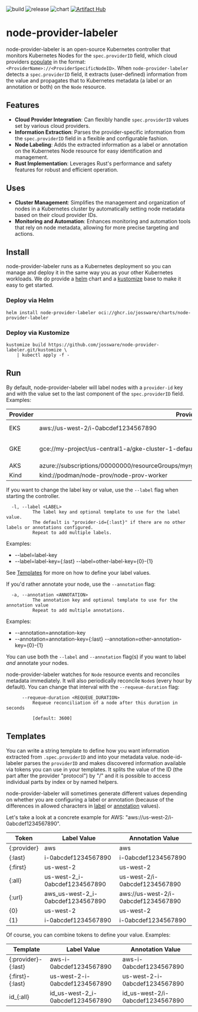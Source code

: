 ![build](https://github.com/jossware/node-provider-labeler/actions/workflows/build.yaml/badge.svg)  ![release](https://github.com/jossware/node-provider-labeler/actions/workflows/release.yaml/badge.svg)  ![chart](https://github.com/jossware/node-provider-labeler/actions/workflows/chart.yaml/badge.svg)
[![Artifact Hub](https://img.shields.io/endpoint?url=https://artifacthub.io/badge/repository/node-provider-labeler)](https://artifacthub.io/packages/search?repo=node-provider-labeler)

# node-provider-labeler

node-provider-labeler is an open-source Kubernetes controller that monitors
Kubernetes Nodes for the `spec.providerID` field, which cloud providers
[populate](https://kubernetes.io/docs/reference/kubernetes-api/cluster-resources/node-v1/#NodeSpec)
in the format: `<ProviderName>://<ProviderSpecificNodeID>`. When
`node-provider-labeler` detects a `spec.providerID` field, it extracts
(user-defined) information from the value and propagates that to Kubernetes
metadata (a label or an annotation or both) on the `Node` resource.

## Features

- **Cloud Provider Integration**: Can flexibly handle `spec.providerID` values
  set by various cloud providers.
- **Information Extraction**: Parses the provider-specific information from the
  `spec.providerID` field in a flexible and configurable fashion.
- **Node Labeling**: Adds the extracted information as a label or annotation on
  the Kubernetes Node resource for easy identification and management.
- **Rust Implementation**: Leverages Rust's performance and safety features for
  robust and efficient operation.

## Uses

- **Cluster Management**: Simplifies the management and organization of nodes in
  a Kubernetes cluster by automatically setting node metadata based on their
  cloud provider IDs.
- **Monitoring and Automation**: Enhances monitoring and automation tools that
  rely on node metadata, allowing for more precise targeting and actions.

## Install

node-provider-labeler runs as a Kubernetes deployment so you can manage and
deploy it in the same way you as your other Kubernetes workloads. We do provide
a [helm](https://helm.sh/) chart and a [kustomize](https://kustomize.io/) base
to make it easy to get started.

### Deploy via Helm

``` shell
helm install node-provider-labeler oci://ghcr.io/jossware/charts/node-provider-labeler
```

### Deploy via Kustomize

``` shell
kustomize build https://github.com/jossware/node-provider-labeler.git/kustomize \
    | kubectl apply -f -
```

## Run

By default, node-provider-labeler will label nodes with a `provider-id` key and
with the value set to the last component of the `spec.providerID` field.
Examples:

| Provider | Provider ID                                                                                         | provider-id Value                        |
|----------|-----------------------------------------------------------------------------------------------------|------------------------------------------|
| EKS      | aws://us-west-2/i-0abcdef1234567890                                                                 | i-0abcdef1234567890                      |
| GKE      | gce://my-project/us-central1-a/gke-cluster-1-default-pool-12345678-abc1                             | gke-cluster-1-default-pool-12345678-abc1 |
| AKS      | azure://subscriptions/00000000/resourceGroups/myrg/providers/Microsoft.Compute/virtualMachines/myVM | myvm                                     |
| Kind     | kind://podman/node-prov/node-prov-worker                                                            | node-prov-worker                         |

If you want to change the label key or value, use the `--label` flag when
starting the controller.

``` shell
  -l, --label <LABEL>
          The label key and optional template to use for the label value.
          The default is "provider-id={:last}" if there are no other labels or annotations configured.
          Repeat to add multiple labels.
```

Examples:
* --label=label-key
* --label=label-key={:last} --label=other-label-key={0}-{1}

See [Templates](#templates) for more on how to define your label values.

If you'd rather annotate your node, use the `--annotation` flag:

``` shell
  -a, --annotation <ANNOTATION>
          The annotation key and optional template to use for the annotation value
          Repeat to add multiple annotations.
```

Examples:
* --annotation=annotation-key
* --annotation=annotation-key={:last} --annotation=other-annotation-key={0}-{1}

You can use both the `--label` and `--annotation` flag(s) if you want to label
_and_ annotate your nodes.

node-provider-labeler watches for `Node` resource events and reconciles metadata
immediately. It will also periodically reconcile `Node`s (every hour by
default). You can change that interval with the `--requeue-duration` flag:

``` shell
      --requeue-duration <REQUEUE_DURATION>
          Requeue reconciliation of a node after this duration in seconds

          [default: 3600]
```

## Templates

You can write a string template to define how you want information extracted
from `.spec.providerID` and into your metadata value. node-id-labeler parses the
`providerID` and makes discovered information available via tokens you can use
in your templates. It splits the value of the ID (the part after the provider
"protocol") by "/" and it is possible to access individual parts by index or by
named helpers.

node-provider-labeler will sometimes generate different values depending on
whether you are configuring a label or annotation (because of the differences in
allowed characters in
[label](https://kubernetes.io/docs/concepts/overview/working-with-objects/labels/#syntax-and-character-set)
or
[annotation](https://kubernetes.io/docs/concepts/overview/working-with-objects/annotations/#syntax-and-character-set)
values).

Let's take a look at a concrete example for AWS: "aws://us-west-2/i-0abcdef1234567890". 

| Token       | Label Value                       | Annotation Value                    |
|-------------|-----------------------------------|-------------------------------------|
| {:provider} | aws                               | aws                                 |
| {:last}     | i-0abcdef1234567890               | i-0abcdef1234567890                 |
| {:first}    | us-west-2                         | us-west-2                           |
| {:all}      | us-west-2_i-0abcdef1234567890     | us-west-2/i-0abcdef1234567890       |
| {:url}      | aws_us-west-2_i-0abcdef1234567890 | aws://us-west-2/i-0abcdef1234567890 |
| {0}         | us-west-2                         | us-west-2                           |
| {1}         | i-0abcdef1234567890               | i-0abcdef1234567890                 |

Of course, you can combine tokens to define your value. Examples:

| Template            | Label Value                      | Annotation Value                 |
|---------------------|----------------------------------|----------------------------------|
| {:provider}-{:last} | aws-i-0abcdef1234567890          | aws-i-0abcdef1234567890          |
| {:first}-{:last}    | us-west-2-i-0abcdef1234567890    | us-west-2-i-0abcdef1234567890    |
| id_{:all}           | id_us-west-2_i-0abcdef1234567890 | id_us-west-2/i-0abcdef1234567890 |
